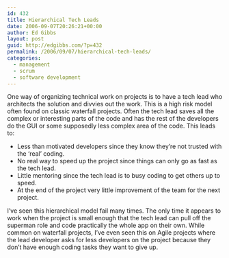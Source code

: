 ```yaml
---
id: 432
title: Hierarchical Tech Leads
date: 2006-09-07T20:26:21+00:00
author: Ed Gibbs
layout: post
guid: http://edgibbs.com/?p=432
permalink: /2006/09/07/hierarchical-tech-leads/
categories:
  - management
  - scrum
  - software development
---
```

One way of organizing technical work on projects is to have a tech lead who architects the solution and divvies out the work. This is a high risk model often found on classic waterfall projects. Often the tech lead saves all the complex or interesting parts of the code and has the rest of the developers do the GUI or some supposedly less complex area of the code. This leads to:

  * Less than motivated developers since they know they&#8217;re not trusted with the &#8216;real&#8217; coding.
  * No real way to speed up the project since things can only go as fast as the tech lead.
  * Little mentoring since the tech lead is to busy coding to get others up to speed.
  * At the end of the project very little improvement of the team for the next project.

I&#8217;ve seen this hierarchical model fail many times. The only time it appears to work when the project is small enough that the tech lead can pull off the superman role and code practically the whole app on their own. While common on waterfall projects, I&#8217;ve even seen this on Agile projects where the lead developer asks for less developers on the project because they don&#8217;t have enough coding tasks they want to give up.